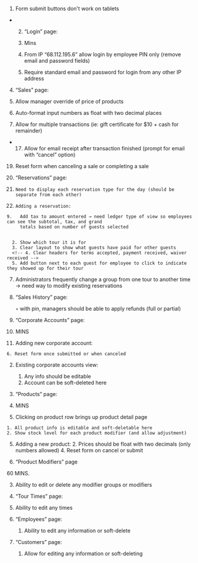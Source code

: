 
1. Form submit buttons don't work on tablets

* 2. “Login” page:

  30. Mins

  1. From IP “68.112.195.6” allow login by employee PIN only (remove email and password fields)

  2. Require standard email and password for login from any other IP address

4. “Sales” page:

  7.  Allow manager override of price of products
  9.  Auto-format input numbers as float with two decimal places
  14. Allow for multiple transactions (ie: gift certificate for $10 + cash for remainder)
  * 17. Allow for email receipt after transaction finished (prompt for email with “cancel” option)
  19. Reset form when canceling a sale or completing a sale

5. “Reservations” page:

  4.     Need to display each reservation type for the day (should be separate from each other)
  5.     Adding a reservation:
    9.   Add tax to amount entered → need ledger type of view so employees can see the subtotal, tax, and grand
         totals based on number of guests selected


      2. Show which tour it is for
      3. Clear layout to show what guests have paid for other guests
      <!-- 4. Clear headers for terms accepted, payment received, waiver received -->
      5. Add button next to each guest for employee to click to indicate they showed up for their tour

  7. Administrators frequently change a group from one tour to another time → need way to modify existing
     reservations

6. “Sales History” page:

    ◦ with pin, managers should be able to apply refunds (full or partial)

7. “Corporate Accounts” page:

  120. MINS

  1. Adding new corporate account:

    6. Reset form once submitted or when canceled

  2. Existing corporate accounts view:

      1. Any info should be editable
      2. Account can be soft-deleted here

8. “Products” page:

  60. MINS

  4. Clicking on product row brings up product detail page

    1. All product info is editable and soft-deletable here
    2. Show stock level for each product modifier (and allow adjustment)

  5. Adding a new product:
      2. Prices should be float with two decimals (only numbers allowed)
      4. Reset form on cancel or submit

9. “Product Modifiers” page

  60 MINS.

  3. Ability to edit or delete any modifier groups or modifiers

10. “Tour Times” page:

  5. Ability to edit any times

11. “Employees” page:

    1. Ability to edit any information or soft-delete

12. “Customers” page:

    1. Allow for editing any information or soft-deleting
